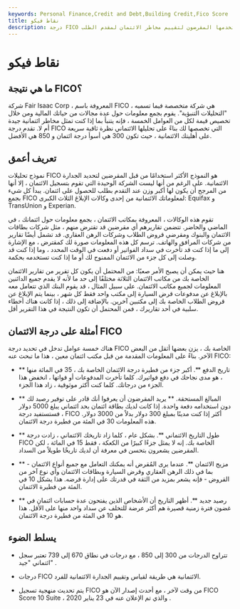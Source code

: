 ```yaml
---
keywords: Personal Finance,Credit and Debt,Building Credit,Fico Score
title: نقاط فيكو
description: درجة FICO هي نوع من درجات الائتمان التي تشكل جزءًا كبيرًا من تقارير الائتمان التي يستخدمها المقرضون لتقييم مخاطر الائتمان لمقدم الطلب.
---
```


# نقاط فيكو
## ما هي نتيجة FICO؟

شركة Fair Isaac Corp ، المعروفة باسم FICO ، هي شركة متخصصة فيما تسميه "التحليلات التنبؤية". يقوم بجمع معلومات حول عدة مجالات من حياتك المالية ومن خلال تخصيص قيمة لكل من العوامل الخمسة ، فإنه يتنبأ بما إذا كنت تمثل مخاطر ائتمانية جيدة أم لا. تقدم درجة FICO التي تخصصها لك بناءً على تحليلها الائتماني نظرة ثاقبة سريعة على أهليتك الائتمانية ، حيث تكون 300 هي أسوأ درجة ائتمان و 850 هي الأفضل.

## تعريف أعمق

نموذج تحليلات FICO هو النموذج الأكثر استخدامًا من قبل المقرضين لتحديد الجدارة الائتمانية. على الرغم من أنها ليست الشركة الوحيدة التي تقوم بتسجيل الائتمان ، إلا أنها من المرجح أن يكون لها أكبر وزن عند التقدم بطلب للحصول على ائتمان. يبدأ كل شيء بجمع FICO لمعلوماتك الائتمانية من إحدى وكالات الإبلاغ الثلاث الكبرى: Equifax و TransUnion و Experian.

تقوم هذه الوكالات ، المعروفة بمكاتب الائتمان ، بجمع معلومات حول ائتمانك ، في الماضي والحاضر. تتضمن تقاريرهم أي مقرضين قد تقترض منهم ، مثل شركات بطاقات الائتمان والبنوك ومقرضي قروض الطلاب وشركات الرهن العقاري. قد تشمل أيضًا تقارير من شركات المرافق والهاتف. ترسم كل هذه المعلومات صورة لك كمقترض ، مع الإشارة إلى ما إذا كنت قد تأخرت في سداد الفواتير أو دفعت في الوقت المحدد ، وما إذا كنت قد وصلت إلى كل جزء من الائتمان الممنوح لك أو ما إذا كنت تستخدمه بحكمة.

هنا حيث يمكن أن يصبح الأمر صعبًا: من المحتمل أن يكون كل تقرير من تقارير الائتمان الخاصة بك من مكاتب الائتمان الثلاثة مختلفًا إلى حد ما لأنه لا يقدم جميع الدائنين المعلومات لجميع مكاتب الائتمان. على سبيل المثال ، قد يقوم البنك الذي تتعامل معه بالإبلاغ عن مدفوعات قرض السيارة إلى مكتب واحد فقط كل شهر ، بينما يتم الإبلاغ عن قروض الطلاب الخاصة بك إلى مكتبين آخرين. بالإضافة إلى ذلك ، إذا كانت هناك أخطاء سلبية في أحد تقاريرك ، فمن المحتمل أن تكون النتيجة في هذا التقرير أقل.

## أمثلة على درجة الائتمان FICO

هناك خمسة عوامل تدخل في تحديد درجة FICO الخاصة بك ، يزن بعضها أثقل من البعض الآخر. بناءً على المعلومات المقدمة من قبل مكتب ائتمان معين ، هذا ما تبحث عنه FICO:

- ** تاريخ الدفع **. أكبر جزء من فطيرة درجة الائتمان الخاصة بك ، 35 في المائة منها ، هو مدى نجاحك في دفع فواتيرك. كلما تأخرت المدفوعات أو فواتها ، انخفض هذا الجزء من درجاتك. كلما كنت أكثر موثوقية ، زاد هذا الجزء.

- ** المبالغ المستحقة. ** يريد المقرضون أن يعرفوا أنك قادر على توفير رصيد لك دون استخدامه دفعة واحدة. إذا كانت لديك بطاقة ائتمان بحد ائتماني يبلغ 5000 دولار ، فستستفيد درجة FICO أكثر إذا كنت مدينًا بمبلغ 300 دولار بدلاً من 3000 دولار. هذه المعلومات 30 في المئة من فطيرة درجة الائتمان.

- ** طول التاريخ الائتماني **. بشكل عام ، كلما زاد تاريخك الائتماني ، زادت درجة FICO الخاصة بك. إنه لا يمثل جزءًا كبيرًا من الكعكة ، فقط 15 في المائة ، لكن المقرضين يشعرون بتحسن في معرفة أن لديك تاريخًا طويلاً من السداد.

- ** مزيج الائتمان **. عندما يرى المُقرض أنه يمكنك التعامل مع جميع أنواع الائتمان - بما في ذلك الرهن العقاري وقرض السيارة وبطاقات الائتمان وأي نوع آخر من القروض - فإنه يشعر بمزيد من الثقة في قدرتك على إدارة قرضه. هذا يشكل 10 في المئة من فطيرة الائتمان.

- ** رصيد جديد **. أظهر التاريخ أن الأشخاص الذين يفتحون عدة حسابات ائتمان في غضون فترة زمنية قصيرة هم أكثر عرضة للتخلف عن سداد واحد منها على الأقل. هذا هو 10 في المئة من فطيرة درجة الائتمان.

## يسلط الضوء

- تتراوح الدرجات من 300 إلى 850 ، مع درجات في نطاق 670 إلى 739 تعتبر سجل ائتماني "جيد" .

- درجات FICO الائتمانية هي طريقة لقياس وتقييم الجدارة الائتمانية للفرد.

- يتم تحديث منهجية تسجيل FICO من وقت لآخر ، مع أحدث إصدار الآن هو FICO Score 10 Suite ، والذي تم الإعلان عنه في 23 يناير 2020 .

